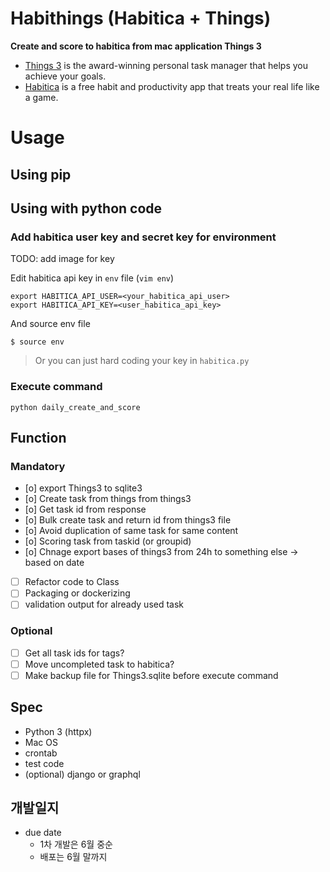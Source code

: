 # Habithings (Habitica + Things)

**Create and score to habitica from mac application Things 3**

- [Things 3](https://culturedcode.com/things/) is the award-winning personal task manager that helps you achieve your goals.
- [Habitica](https://habitica.com/) is a free habit and productivity app that treats your real life like a game.

# Usage

## Using pip

## Using with python code

### Add habitica user key and secret key for environment

TODO: add image for key

Edit habitica api key in `env` file (`vim env`)

```
export HABITICA_API_USER=<your_habitica_api_user>
export HABITICA_API_KEY=<user_habitica_api_key>
```

And source env file

```
$ source env
```

> Or you can just hard coding your key in `habitica.py`

### Execute command

```
python daily_create_and_score
```

## Function

### Mandatory
- [o] export Things3 to sqlite3
- [o] Create task from things from things3
- [o] Get task id from response
- [o] Bulk create task and return id from things3 file
- [o] Avoid duplication of same task for same content
- [o] Scoring task from taskid (or groupid)
- [o] Chnage export bases of things3 from 24h to something else -> based on date
- [ ] Refactor code to Class
- [ ] Packaging or dockerizing
- [ ] validation output for already used task

### Optional
- [ ] Get all task ids for tags?
- [ ] Move uncompleted task to habitica?
- [ ] Make backup file for Things3.sqlite before execute command

## Spec
- Python 3 (httpx)
- Mac OS
- crontab
- test code
- (optional) django or graphql

## 개발일지
- due date
  - 1차 개발은 6월 중순
  - 배포는 6월 말까지
